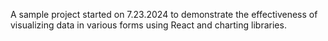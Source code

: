 A sample project started on 7.23.2024 to demonstrate the effectiveness of visualizing data 
in various forms using React and charting libraries.
